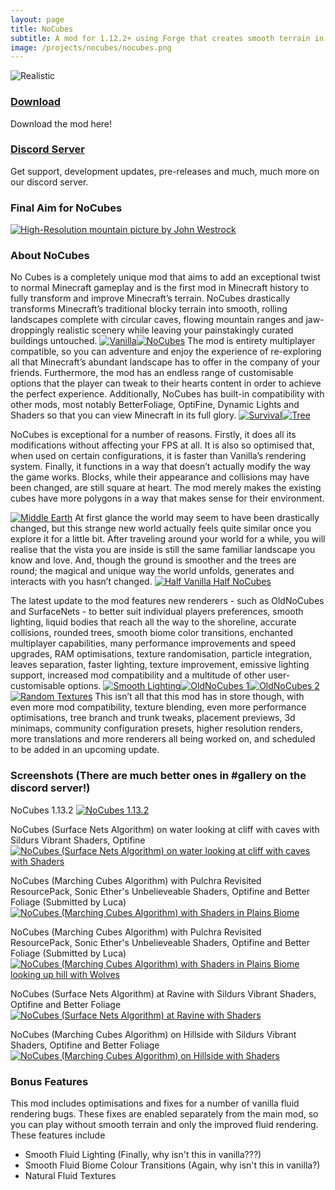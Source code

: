 ```yaml
---
layout: page
title: NoCubes
subtitle: A mod for 1.12.2+ using Forge that creates smooth terrain in Minecraft
image: /projects/nocubes/nocubes.png
---
```

![Realistic](/projects/nocubes/sd-images/realistic.png "Realistic")

### [Download](/projects/nocubes/download)
Download the mod here!

### [Discord Server](/projects/nocubes/discord)
Get support, development updates, pre-releases and much, much more on our discord server.

### Final Aim for NoCubes
[![High-Resolution mountain picture by John Westrock](/projects/nocubes/john-westrock-1189512-unsplash.png "High-Resolution mountain picture by John Westrock")](https://unsplash.com/@johnwestrock?utm_medium=referral&utm_campaign=photographer-credit&utm_content=creditBadge)


### About NoCubes
No Cubes is a completely unique mod that aims to add an exceptional twist to normal Minecraft gameplay and is the first mod in Minecraft history to fully transform and improve Minecraft’s terrain. NoCubes drastically transforms Minecraft’s traditional blocky terrain into smooth, rolling landscapes complete with circular caves, flowing mountain ranges and jaw-droppingly realistic scenery while leaving your painstakingly curated buildings untouched.
[![Vanilla](https://github.com/Cadiboo/Cadiboo.github.io/blob/c140aaa4b2ef9bdab0fd9fa76843bc9f2622cead/projects/nocubes/sd-images/2019-03-11_20.21.14-min.png?raw=true "Vanilla")](https://github.com/Cadiboo/Cadiboo.github.io/blob/9253f656cf38212dae02ded4594944e88bc7b760/projects/nocubes/progress%20history/2019-03-11_20.21.14.png)[![NoCubes](https://github.com/Cadiboo/Cadiboo.github.io/blob/c140aaa4b2ef9bdab0fd9fa76843bc9f2622cead/projects/nocubes/sd-images/2019-03-11_20.17.52-min.png?raw=true "NoCubes")](https://github.com/Cadiboo/Cadiboo.github.io/blob/9253f656cf38212dae02ded4594944e88bc7b760/projects/nocubes/progress%20history/2019-03-11_20.17.52.png)
The mod is entirety multiplayer compatible, so you can adventure and enjoy the experience of re-exploring all that Minecraft’s abundant landscape has to offer in the company of your friends. Furthermore, the mod has an endless range of customisable options that the player can tweak to their hearts content in order to achieve the perfect experience. Additionally, NoCubes has built-in compatibility with other mods, most notably BetterFoliage, OptiFine, Dynamic Lights and Shaders so that you can view Minecraft in its full glory.
[![Survival](https://github.com/Cadiboo/Cadiboo.github.io/blob/c140aaa4b2ef9bdab0fd9fa76843bc9f2622cead/projects/nocubes/sd-images/2019-01-25_21.48.41-min.png?raw=true "Survival")](https://github.com/Cadiboo/Cadiboo.github.io/blob/9253f656cf38212dae02ded4594944e88bc7b760/projects/nocubes/progress%20history/2019-01-25_21.48.41.png)[![Tree](https://github.com/Cadiboo/Cadiboo.github.io/blob/c140aaa4b2ef9bdab0fd9fa76843bc9f2622cead/projects/nocubes/sd-images/2019-02-25_20.30.57-min.png?raw=true "Tree")](https://github.com/Cadiboo/Cadiboo.github.io/blob/9253f656cf38212dae02ded4594944e88bc7b760/projects/nocubes/progress%20history/2019-02-25_20.30.57.png)

NoCubes is exceptional for a number of reasons. Firstly, it does all its modifications without affecting your FPS at all. It is also so optimised that, when used on certain configurations, it is faster than Vanilla’s rendering system. Finally, it functions in a way that doesn’t actually modify the way the game works. Blocks, while their appearance and collisions may have been changed, are still square at heart. The mod merely makes the existing cubes have more polygons in a way that makes sense for their environment.

[![Middle Earth](https://github.com/Cadiboo/Cadiboo.github.io/blob/c140aaa4b2ef9bdab0fd9fa76843bc9f2622cead/projects/nocubes/sd-images/2019-01-28_22.11.27-min.png?raw=true "Middle Earth")](https://github.com/Cadiboo/Cadiboo.github.io/blob/9253f656cf38212dae02ded4594944e88bc7b760/projects/nocubes/progress%20history/2019-01-28_22.11.27.png)
At first glance the world may seem to have been drastically changed, but this strange new world actually feels quite similar once you explore it for a little bit. After traveling around your world for a while, you will realise that the vista you are inside is still the same familiar landscape you know and love. And, though the ground is smoother and the trees are round; the magical and unique way the world unfolds, generates and interacts with you hasn’t changed.
[![Half Vanilla Half NoCubes](https://github.com/Cadiboo/Cadiboo.github.io/blob/c140aaa4b2ef9bdab0fd9fa76843bc9f2622cead/projects/nocubes/sd-images/2019-03-05_01.54.13-min.png?raw=true "Half Vanilla Half NoCubes")](https://github.com/Cadiboo/Cadiboo.github.io/blob/9253f656cf38212dae02ded4594944e88bc7b760/projects/nocubes/progress%20history/2019-03-05_01.54.13.png)

The latest update to the mod features new renderers - such as OldNoCubes and SurfaceNets - to better suit individual players preferences, smooth lighting, liquid bodies that reach all the way to the shoreline, accurate collisions, rounded trees, smooth biome color transitions, enchanted multiplayer capabilities, many performance improvements and speed upgrades, RAM optimisations, texture randomisation, particle integration, leaves separation, faster lighting, texture improvement, emissive lighting support, increased mod compatibility and a multitude of other user-customisable options.
[![Smooth Lighting](https://github.com/Cadiboo/Cadiboo.github.io/blob/c140aaa4b2ef9bdab0fd9fa76843bc9f2622cead/projects/nocubes/sd-images/2019-03-05_19.20.44-min.png?raw=true "Smooth Lighting")](https://github.com/Cadiboo/Cadiboo.github.io/blob/9253f656cf38212dae02ded4594944e88bc7b760/projects/nocubes/progress%20history/2019-03-05_19.20.44.png)[![OldNoCubes 1](https://github.com/Cadiboo/Cadiboo.github.io/blob/c140aaa4b2ef9bdab0fd9fa76843bc9f2622cead/projects/nocubes/sd-images/2019-03-05_20.04.31-min.png?raw=true "OldNoCubes 1")](https://github.com/Cadiboo/Cadiboo.github.io/blob/9253f656cf38212dae02ded4594944e88bc7b760/projects/nocubes/progress%20history/2019-03-05_20.04.31.png)[![OldNoCubes 2](https://github.com/Cadiboo/Cadiboo.github.io/blob/c140aaa4b2ef9bdab0fd9fa76843bc9f2622cead/projects/nocubes/sd-images/2019-03-11_20.26.26-min.png?raw=true "OldNoCubes 2")](https://github.com/Cadiboo/Cadiboo.github.io/blob/9253f656cf38212dae02ded4594944e88bc7b760/projects/nocubes/progress%20history/2019-03-11_20.26.26.png)[![Random Textures](https://github.com/Cadiboo/Cadiboo.github.io/blob/c140aaa4b2ef9bdab0fd9fa76843bc9f2622cead/projects/nocubes/sd-images/2019-03-06_16.39.01-min.png?raw=true "Random Textures")](https://github.com/Cadiboo/Cadiboo.github.io/blob/9253f656cf38212dae02ded4594944e88bc7b760/projects/nocubes/progress%20history/2019-03-06_16.39.01.png)
This isn’t all that this mod has in store though, with even more mod compatibility, texture blending, even more performance optimisations, tree branch and trunk tweaks, placement previews, 3d minimaps, community configuration presets, higher resolution renders, more translations and more renderers all being worked on, and scheduled to be added in an upcoming update.

### Screenshots (There are much better ones in #gallery on the discord server!)
NoCubes 1.13.2
[![NoCubes 1.13.2](/projects/nocubes/screenshots/nocubes1.13.2.png "NoCubes 1.13.2")](/projects/nocubes/screenshots/nocubes1.13.2.png)

NoCubes (Surface Nets Algorithm) on water looking at cliff with caves with Sildurs Vibrant Shaders, Optifine
[![NoCubes (Surface Nets Algorithm) on water looking at cliff with caves with Shaders](/projects/nocubes/screenshots/surface_nets_water_cliff_cave_shaders.png "NoCubes (Surface Nets Algorithm) on water looking at cliff with caves with Shaders")](/projects/nocubes/screenshots/surface_nets_water_cliff_cave_shaders.png)

NoCubes (Marching Cubes Algorithm) with Pulchra Revisited ResourcePack, Sonic Ether's Unbelieveable Shaders, Optifine and Better Foliage (Submitted by Luca)
[![NoCubes (Marching Cubes Algorithm) with Shaders in Plains Biome](/projects/nocubes/screenshots/marching_cubes_plains.png "NoCubes (Marching Cubes Algorithm) with Shaders in Plains Biome")](/projects/nocubes/screenshots/marching_cubes_plains.png)

NoCubes (Marching Cubes Algorithm) with Pulchra Revisited ResourcePack, Sonic Ether's Unbelieveable Shaders, Optifine and Better Foliage (Submitted by Luca)
[![NoCubes (Marching Cubes Algorithm) with Shaders in Plains Biome looking up hill with Wolves](/projects/nocubes/screenshots/marching_cubes_plains_hill_wolf.png "NoCubes (Marching Cubes Algorithm) with Shaders in Plains Biome looking up hill with Wolves")](/projects/nocubes/screenshots/marching_cubes_plains_hill_wolf.png)

NoCubes (Surface Nets Algorithm) at Ravine with Sildurs Vibrant Shaders, Optifine and Better Foliage
[![NoCubes (Surface Nets Algorithm) at Ravine  with Shaders](/projects/nocubes/screenshots/surface_nets_ravine_day.png "NoCubes (Surface Nets Algorithm) at Ravine with Shaders")](/projects/nocubes/screenshots/surface_nets_ravine_day.png)

NoCubes (Marching Cubes Algorithm) on Hillside with Sildurs Vibrant Shaders, Optifine and Better Foliage
[![NoCubes (Marching Cubes Algorithm) on Hillside with Shaders](/projects/nocubes/screenshots/marching_cubes_hillside_shaders.png "NoCubes (Marching Cubes Algorithm) on Hillside with Shaders")](/projects/nocubes/screenshots/marching_cubes_hillside_shaders.png)

### Bonus Features
This mod includes optimisations and fixes for a number of vanilla fluid rendering bugs. These fixes are enabled separately from the main mod, so you can play without smooth terrain and only the improved fluid rendering. These features include
- Smooth Fluid Lighting (Finally, why isn't this in vanilla???)
- Smooth Fluid Biome Colour Transitions (Again, why isn't this in vanilla?)
- Natural Fluid Textures
